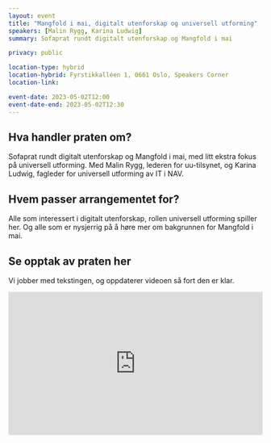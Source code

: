 ```yaml
---
layout: event
title: "Mangfold i mai, digitalt utenforskap og universell utforming"
speakers: [Malin Rygg, Karina Ludwig]
summary: Sofaprat rundt digitalt utenforskap og Mangfold i mai

privacy: public

location-type: hybrid
location-hybrid: Fyrstikkalléen 1, 0661 Oslo, Speakers Corner
location-link: 

event-date: 2023-05-02T12:00
event-date-end: 2023-05-02T12:30
---
```

## Hva handler praten om?
Sofaprat rundt digitalt utenforskap og Mangfold i mai, med litt ekstra fokus på universell utforming. Med Malin Rygg, lederen for uu-tilsynet, og Karina Ludwig, fagleder for universell utforming av IT i NAV.

## Hvem passer arrangementet for? 
Alle som interessert i digitalt utenforskap, rollen universell utforming spiller her. Og alle som er nysjerrig på å høre mer om bakgrunnen for Mangfold i mai.

## Se opptak av praten her

Vi jobber med tekstingen, og oppdaterer videoen så fort den er klar.

<div style="padding:56.25% 0 0 0;position:relative;"><iframe src="https://player.vimeo.com/video/831457652?h=54e3a65e29&amp;badge=0&amp;autopause=0&amp;player_id=0&amp;app_id=58479" frameborder="0" allow="autoplay; fullscreen; picture-in-picture" allowfullscreen style="position:absolute;top:0;left:0;width:100%;height:100%;" title="Mangfold i mai, digitalt utenforskap og universell utforming med Malin Rygg og Karina Ludwig"></iframe></div><script src="https://player.vimeo.com/api/player.js"></script>